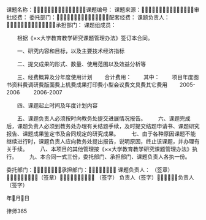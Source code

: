 
 


课题名称：课题编号：
课题来源：审批经费：
委托部门：配套经费：
课题负责人：承担部门：
课题组成员：


　　根据《××大学教育教学研究课题管理办法》签订本合同。

　　一、研究内容和目标，以及主要技术经济指标












　　二、提交成果的形式、数量、使用范围以及效益分析等
















　　三、经费概算及分年度使用计划
　　合计费用：
　　其中：
　　项目年度图书资料费调研费版面费上机费成果打印费小型会议费文具费其它费用
　　2005-2006
　　 2006-2007

　　四、课题起止时间及年度计划内容













　　五、课题负责人必须按时向教务处提交进展情况报告。
　　六、课题完成后，课题负责人必须到教务处办理有关结题手续，及时提交结题申请书、课题研究报告、课题成果鉴定书及合同规定的研究成果。
　　七、由于各种原因课题不能继续进行时，课题负责人应向教务处提出报告，说明原因，终止该课题，并办理有关手续。
　　八、本项目的其他管理按《××大学教育教学研究课题管理办法》执行。
　　九、本合同一式三份，委托部门、承担部门、课题负责人各执一份。




委托部门：承担部门： 课题负责人：
（签章）（签章） （签字）
负责人（签字）负责人（签字）




年月日




 
律师365









 


 

 
 
 
 
 
  


  
 

  


  


  
 
 
 
 

